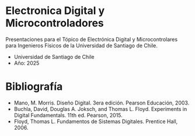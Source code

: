 # Electronica Digital y Microcontroladores
Presentaciones para el Tópico de Electrónica Digital y Microcontrolares para Ingenieros Físicos de la Universidad de Santiago de Chile.

- Universidad de Santiago de Chile
- Año: 2025

# Bibliografía
- Mano, M. Morris. Diseño Digital. 3era edición. Pearson Educación, 2003.
- Buchla, David, Douglas A. Joksch, and Thomas L. Floyd. Experiments in Digital Fundamentals. 11th ed. Pearson, 2015.
- Floyd, Thomas L. Fundamentos de Sistemas Digitales. Prentice Hall, 2006.
